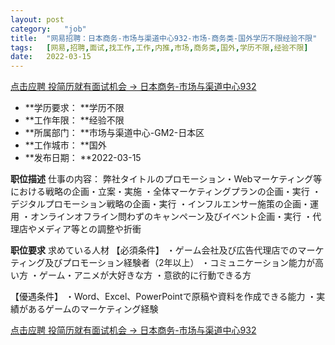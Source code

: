 ```yaml
---
layout:	post
category:	"job"
title:	"网易招聘：日本商务-市场与渠道中心932-市场-商务类-国外学历不限经验不限"
tags:	[网易,招聘,面试,找工作,工作,内推,市场,商务类,国外,学历不限,经验不限]
date:	2022-03-15
---
```


[点击应聘 投简历就有面试机会 -> 日本商务-市场与渠道中心932](http://mobile.bole.netease.com/bole/boleDetail?id=38165&employeeId=346f03c3cda5f04c&key=all)



- **学历要求： **学历不限
- **工作年限： **经验不限
- **所属部门： **市场与渠道中心-GM2-日本区
- **工作城市： **国外
- **发布日期： **2022-03-15



**职位描述**
仕事の内容：
弊社タイトルのプロモーション・Webマーケティング等における戦略の企画・立案・実施
・全体マーケティングプランの企画・実行
・デジタルプロモーション戦略の企画・実行
・インフルエンサー施策の企画・運用
・オンラインオフライン問わずのキャンペーン及びイベント企画・実行
・代理店やメディア等との調整や折衝





**职位要求**
求めている人材
【必須条件】
・ゲーム会社及び広告代理店でのマーケティング及びプロモーション経験者（2年以上）
・コミュニケーション能力が高い方
・ゲーム・アニメが大好きな方
・意欲的に行動できる方

【優遇条件】
・Word、Excel、PowerPointで原稿や資料を作成できる能力
・実績があるゲームのマーケティング経験




[点击应聘 投简历就有面试机会 -> 日本商务-市场与渠道中心932](http://mobile.bole.netease.com/bole/boleDetail?id=38165&employeeId=346f03c3cda5f04c&key=all)